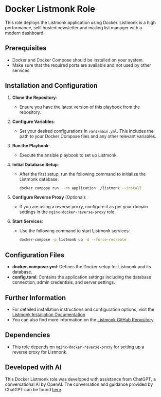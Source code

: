 # Docker Listmonk Role

This role deploys the Listmonk application using Docker. Listmonk is a high performance, self-hosted newsletter and mailing list manager with a modern dashboard.

## Prerequisites
- Docker and Docker Compose should be installed on your system.
- Make sure that the required ports are available and not used by other services.

## Installation and Configuration

1. **Clone the Repository**:
   - Ensure you have the latest version of this playbook from the repository.

2. **Configure Variables**:
   - Set your desired configurations in `vars/main.yml`. This includes the path to your Docker Compose files and any other relevant variables.

3. **Run the Playbook**:
   - Execute the ansible playbook to set up Listmonk.

4. **Initial Database Setup**:
   - After the first setup, run the following command to initialize the Listmonk database:
     ```bash
     docker compose run --rm application ./listmonk --install
     ```

5. **Configure Reverse Proxy** (Optional):
   - If you are using a reverse proxy, configure it as per your domain settings in the `nginx-docker-reverse-proxy` role.

6. **Start Services**:
   - Use the following command to start Listmonk services:
     ```bash
     docker-compose -p listmonk up -d --force-recreate
     ```

## Configuration Files

- **docker-compose.yml**: Defines the Docker setup for Listmonk and its database.
- **config.toml**: Contains the application settings including the database connection, admin credentials, and server settings.

## Further Information
- For detailed installation instructions and configuration options, visit the [Listmonk Installation Documentation](https://listmonk.app/docs/installation/).
- You can also find more information on the [Listmonk GitHub Repository](https://github.com/knadh/listmonk/).

## Dependencies
- This role depends on `nginx-docker-reverse-proxy` for setting up a reverse proxy for Listmonk.

## Developed with AI
This Docker Listmonk role was developed with assistance from ChatGPT, a conversational AI by OpenAI. The conversation and guidance provided by ChatGPT can be found [here](https://chat.openai.com/share/95e722f5-3bd9-4203-8755-def2eca4796e).

